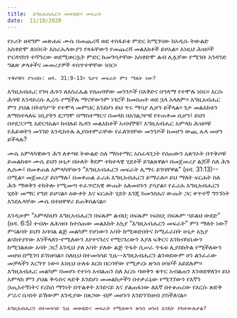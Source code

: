 ```yaml
---
title:  እግዚአብሔርን መውደድና መፍራት
date:  11/10/2020
---
```


የኦሪት ዘዳግም መጽሐፍ ሙሴ በመጨረሻ ወደ ተስፋይቱ ምድር ከሚገባው ከአዲሱ ትውልድ አስቀድሞ ለነበሩት እስራኤላውያን የጻፋቸውን የመጨረሻ መልእክቶች ይዞአል። እነዚህ ሕዝቦች ዮርዳኖስን ተሻግረው ወደሚወርሷት ምድር ከመግባታቸው አስቀድሞ ልብ ሊሏቸው የሚገቡ አንዳንድ ግልጽ ቃላቶችና መመሪያዎች ተሰጥተዋቸው ነበር።

`ጥቅሶቹን ያንብቡ: ዘዳ. 31:9-13። ጌታን መፍራት ምን ማለት ነው?`

እግዚአብሔር የገዛ ሕጉን ለእስራኤል የሰጠባቸው መንገዶች በእቅድና በዓላማ የተሞሉ ነበሩ። እርሱ ሕጎቹ እንዳይረሱ ሊረዱ የሚችሉ ማናቸውንም ነገሮች ከመስጠት ወደ ኋላ አላለም። እግዚአብሔር ምን ያህል በትዕግሥት የተሞላ መምህር እንደሆነ ይህ ጥሩ ማሳያ ሊሆን ይችላል። ጌታ መልእክቱን ለማስተላለፍ ነቢያትን ደጋግሞ በማስተማርና በመላክ በአገልጋዮቹ የተጠቀመ ሲሆን፤ ይህን በተደጋጋሚ አድርጎአል። ከብሉይ ኪዳን መልእክቶች አብዛኞቹ፤ እግዚአብሔር አምላክ ሕዝቦቹ የሕይወትን መንገድ እንዲከተሉ ሊያስተምራቸው የፈለገባቸው መንገዶች ከመሆን ውጪ ሌላ መሆን ይችላሉ?

ሙሴ አምላካዊውን ሕግ ለቀጣዩ ትውልድ ስለ ማስተማር አስፈላጊነት የሰጠውን አጽንኦት በጥቅሶቹ ይመልከቱ። ሙሴ ይህን ሁኔታ በሁለት ቅደም ተከተላዊ ሂደቶች ይገልጸዋል። በመጀመሪያ ልጆች ስለ ሕጉ ሊሰሙ፤ በመቀጠል አምላካቸውን “እግዚአብሔርን መፍራት ሊማሩ ይገባቸዋል” (ዘዳ. 31:13)--በሚል። መጀመሪያ ይሰማሉ፤ በመቀጠል ፈሪሐ እግዚአብሔርን ይማራሉ። ይህ ማለት ፍርሐት ስለ ሕጉ ማወቅን ተከትሎ የሚመጣ ተፈጥሮአዊ ውጤት አለመሆኑን ያሳያል። የፈሪሐ እግዚአብሔርን ሂደት መማር የግድ ይሆናል። ዕውቀት እና ፍርሐት ሂደት እንጂ ከመንስኤና ውጤት ጋር ቀጥተኛ ግንኙነት እንደሌላቸው ሙሴ በተዘዋዋሪ ይጠቅስልናል።

እንዲሁም “አምላክህን እግዚአብሔርን በፍጹም ልብህ; በፍጹም ነፍስህ; በፍጹም ኀይልህ ውደድ” (ዘዳ. 6:5) ተብሎ ለሕዝቡ ከተሰጠው መልእክት አኳያ “እግዚአብሔርን መፍራት” ምን ማለት ነው? ምናልባት ይህን አባባል ልጅ መልካም የሆነውን አባት ከሚወድበትና ከሚፈራበት ሁኔታ አኳያ ልናስተያየው እንችላለን-የሚለውን እየተናገረና የሚናገረውን እያለ ፍቅርና እንክብካቤውን ከሚገልጸው አባት ጋር! እንዲህ ያለ አባት ያለው ልጅ ጥፋት ሲሠራ ጥፋቱ ሊያስከትል የሚችለውን መዘዝ በሚገባ ይገነዘባል። ስለዚህ በተመሳሳይ ጊዜ--እግዚአብሔርን ልንወደውም ሆነ ልንፈራው መቻላችን እርግጥ ነው። እነዚህ ሁለቱ እርስ በርሳቸው የሚቃረኑ ጽንሰ ሀሳቦች አይደሉም። እግዚአብሔር መልካም በመሆኑ የተነሳ አብልጠን ስለ እርሱ ባወቅን ቁጥር አብልጠን እንወደዋለን። ይህ አምላክ ምን ያህል ቅዱስና ጻድቅ እንደሆነ መመልከታችን በተቃራኒው የሚገኘውን የእኛን ኃጢአተኝነትና የረከሰ ማንነት በጥልቀት እንድናይ እና ያልጠፋነው ለእኛ በተቆጠረው የእርሱ ጽድቅ ሥራና ቤዛነት ይኸውም እንዲያው በጸጋው ብቻ መሆኑን እንድንገነዘብ ያስችለናል።

`እግዚአብሔርን በተመሳሳይ ጊዜ መውደድና መፍራት የሚለውን ጽንሰ ሀሳብ እንዴት ያስተውሉታል?`